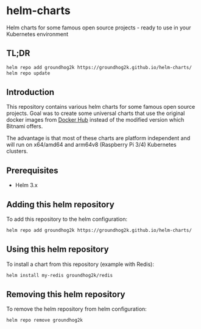 # helm-charts
Helm charts for some famous open source projects - ready to use in your Kubernetes environment

## TL;DR

```bash
helm repo add groundhog2k https://groundhog2k.github.io/helm-charts/
helm repo update
```

## Introduction

This repository contains various helm charts for some famous open source projects.
Goal was to create some universal charts that use the original docker images from [Docker Hub](https://hub.docker.com) instead of the modified version which Bitnami offers.

The advantage is that most of these charts are platform independent and will run on x64/amd64 and arm64v8 (Raspberry Pi 3/4) Kubernetes clusters.

## Prerequisites

- Helm 3.x

## Adding this helm repository

To add this repository to the helm configuration:

```bash
helm repo add groundhog2k https://groundhog2k.github.io/helm-charts/
```

## Using this helm repository

To install a chart from this repository (example with Redis):

```bash
helm install my-redis groundhog2k/redis
```

## Removing this helm repository

To remove the helm repository from helm configuration:

```bash
helm repo remove groundhog2k
```
